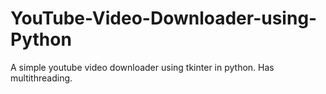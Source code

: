 # YouTube-Video-Downloader-using-Python
A simple youtube video downloader using tkinter in python. Has multithreading.
